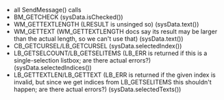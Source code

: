 - all SendMessage() calls
- BM_GETCHECK (sysData.isChecked())
- WM_GETTEXTLENGTH (LRESULT is unsinged so) (sysData.text())
- WM_GETTEXT (WM_GETTEXTLENGTH docs say its result may be larger than the actual length, so we can't use that) (sysData.text())
- CB_GETCURSEL/LB_GETCURSEL (sysData.selectedIndex())
- LB_GETSELCOUNT/LB_GETSELITEMS (LB_ERR is returned if this is a single-selection listbox; are there actual errors?) (sysData.selectedIndices())
- LB_GETTEXTLEN/LB_GETTEXT (LB_ERR is returned if the given index is invalid, but since we get indices from LB_GETSELITEMS this shouldn't happen; are there actual errors?) (sysData.selectedTexts())
